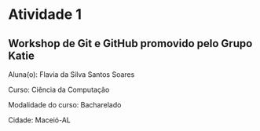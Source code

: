 # Atividade 1

## Workshop de Git e GitHub promovido pelo Grupo Katie

<p>Aluna(o): Flavia da Silva Santos Soares</p>
<p>Curso: Ciência da Computação</p>
<p>Modalidade do curso: Bacharelado</p>
<p>Cidade: Maceió-AL</p>